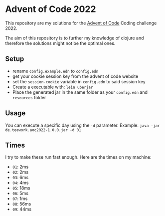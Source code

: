 # Advent of Code 2022

This repository are my solutions for the [Advent of Code](https://adventofcode.com) Coding challenge 2022.

The aim of this repository is to further my knowledge of clojure and therefore the solutions might not be the optimal ones.

## Setup

- rename `config.example.edn` to `config.edn`
- get your cookie session key from the advent of code website
- set the `session-cookie` variable in `config.edn` to said session key
- Create a executable with: `lein uberjar`
- Place the generated jar in the same folder as your `config.edn` and `resources` folder 

## Usage

You can execute a specific day using the `-d` parameter.
Example:
```java -jar de.teawork.aoc2022-1.0.0.jar -d 01```


## Times

I try to make these run fast enough. Here are the times on my machine:

- `01`: 2ms
- `02`: 2ms
- `03`: 6ms
- `04`: 4ms
- `05`: 18ms
- `06`: 5ms
- `07`: 1ms
- `08`: 56ms
- `09`: 44ms